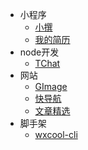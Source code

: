 * 小程序
    * [小撰](mini/write.md)
    * [我的简历](mini/resume.md)
* node开发
    * [TChat](node/TChat.md)
* 网站
    * [GImage](web/GImage.md)
    * [快导航](web/KuGo.md)
    * [文章精选](web/articles.md)
    <!-- * [知识宝箱](web/fontEnd.md) -->
* 脚手架
    * [wxcool-cli](npm/wxcool-cli.md)